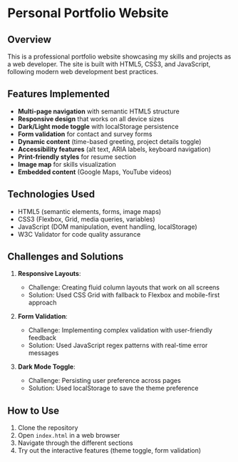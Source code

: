 # Personal Portfolio Website

## Overview
This is a professional portfolio website showcasing my skills and projects as a web developer. The site is built with HTML5, CSS3, and JavaScript, following modern web development best practices.

## Features Implemented
- **Multi-page navigation** with semantic HTML5 structure
- **Responsive design** that works on all device sizes
- **Dark/Light mode toggle** with localStorage persistence
- **Form validation** for contact and survey forms
- **Dynamic content** (time-based greeting, project details toggle)
- **Accessibility features** (alt text, ARIA labels, keyboard navigation)
- **Print-friendly styles** for resume section
- **Image map** for skills visualization
- **Embedded content** (Google Maps, YouTube videos)

## Technologies Used
- HTML5 (semantic elements, forms, image maps)
- CSS3 (Flexbox, Grid, media queries, variables)
- JavaScript (DOM manipulation, event handling, localStorage)
- W3C Validator for code quality assurance

## Challenges and Solutions
1. **Responsive Layouts**: 
   - Challenge: Creating fluid column layouts that work on all screens
   - Solution: Used CSS Grid with fallback to Flexbox and mobile-first approach

2. **Form Validation**:
   - Challenge: Implementing complex validation with user-friendly feedback
   - Solution: Used JavaScript regex patterns with real-time error messages

3. **Dark Mode Toggle**:
   - Challenge: Persisting user preference across pages
   - Solution: Used localStorage to save the theme preference

## How to Use
1. Clone the repository
2. Open `index.html` in a web browser
3. Navigate through the different sections
4. Try out the interactive features (theme toggle, form validation)

